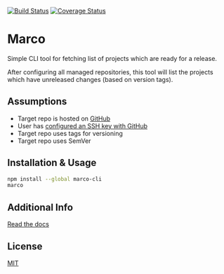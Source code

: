 [![Build Status](https://api.travis-ci.org/rehret/marco.svg?branch=master)](https://travis-ci.org/rehret/marco)
[![Coverage Status](https://coveralls.io/repos/github/rehret/marco/badge.svg?branch=master)](https://coveralls.io/github/rehret/marco?branch=master)

# Marco
Simple CLI tool for fetching list of projects which are ready for a release.

After configuring all managed repositories, this tool will list the projects which have unreleased changes (based on version tags).

## Assumptions
- Target repo is hosted on [GitHub](https://github.com)
- User has [configured an SSH key with GitHub](https://help.github.com/articles/connecting-to-github-with-ssh/)
- Target repo uses tags for versioning
- Target repo uses SemVer

## Installation & Usage
```bash
npm install --global marco-cli
marco
```

## Additional Info
[Read the docs](https://github.com/rehret/marco/blob/master/docs/index.md)

## License
[MIT](LICENSE)
